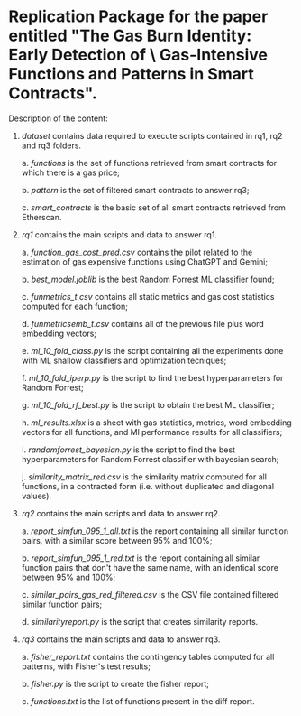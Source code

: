 # Replication Package for the paper entitled "The Gas Burn Identity: Early Detection of \\ Gas-Intensive Functions and Patterns in Smart Contracts".

Description of the content:

 1. *dataset* contains data required to execute scripts contained in rq1, rq2 and rq3 folders.

    a. *functions* is the set of functions retrieved from smart contracts for which there is a gas price;
    
    b. *pattern* is the set of filtered smart contracts to answer rq3;
    
    c. *smart_contracts* is the basic set of all smart contracts retrieved from Etherscan.

 2. *rq1* contains the main scripts and data to answer rq1.

    a. *function_gas_cost_pred.csv* contains the pilot related to the estimation of gas expensive functions using ChatGPT and Gemini;
    
    b. *best_model.joblib* is the best Random Forrest ML classifier found;

    c. *funmetrics_t.csv* contains all static metrics and gas cost statistics computed for each function;

    d. *funmetricsemb_t.csv* contains all of the previous file plus word embedding vectors;

    e. *ml_10_fold_class.py* is the script containing all the experiments done with ML shallow classifiers and optimization tecniques;
     
    f. *ml_10_fold_iperp.py* is the script to find the best hyperparameters for Random Forrest;
    
    g. *ml_10_fold_rf_best.py* is the script to obtain the best ML classifier;

    h. *ml_results.xlsx* is a sheet with gas statistics, metrics, word embedding vectors for all functions, and Ml performance results for all classifiers;

    i. *randomforrest_bayesian.py* is the script to find the best hyperparameters for Random Forrest classifier with bayesian search;

    j. *similarity_matrix_red.csv* is the similarity matrix computed for all functions, in a contracted form (i.e. without duplicated and diagonal values).

3. *rq2* contains the main scripts and data to answer rq2.

    a. *report_simfun_095_1_all.txt* is the report containing all similar function pairs, with a similar score between 95% and 100%;

    b. *report_simfun_095_1_red.txt* is the report containing all similar function pairs that don't have the same name, with an identical score between 95% and 100%;

    c. *similar_pairs_gas_red_filtered.csv* is the CSV file contained filtered similar function pairs;

    d. *similarityreport.py* is the script that creates similarity reports.

4. *rq3* contains the main scripts and data to answer rq3.

    a. *fisher_report.txt* contains the contingency tables computed for all patterns, with Fisher's test results;

    b. *fisher.py* is the script to create the fisher report;

    c. *functions.txt* is the list of functions present in the diff report.

